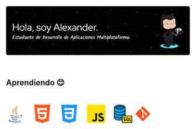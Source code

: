#

![Header](./imagenes\github-header-image.png)

<br>

## Aprendiendo :blush:

<br>

<img src="imagenes\java.png" alt="JAVA" width="50" height="50" style="margin-right: 20px;"> <img src="imagenes\html-5.png" alt="HTML" width="50" height="50" style="margin-right: 20px;"> <img src="imagenes\css-3.png" alt="CSS" width="50" height="50" style="margin-right: 20px;"> <img src="imagenes\js.png" alt="JS" width="50" height="50" style="margin-right: 20px;"> <img src="imagenes\sql.png" alt="SQL" width="50" height="50"> <img src="imagenes\git.png" alt="GIT" width="50" height="50" style="margin-right: 20px;">
